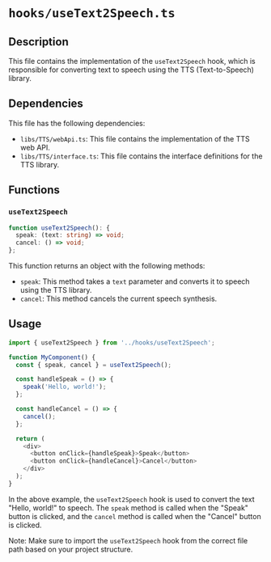 # `hooks/useText2Speech.ts`

## Description

This file contains the implementation of the `useText2Speech` hook, which is responsible for converting text to speech using the TTS (Text-to-Speech) library.

## Dependencies

This file has the following dependencies:

- `libs/TTS/webApi.ts`: This file contains the implementation of the TTS web API.
- `libs/TTS/interface.ts`: This file contains the interface definitions for the TTS library.

## Functions

### `useText2Speech`

```typescript
function useText2Speech(): {
  speak: (text: string) => void;
  cancel: () => void;
};
```

This function returns an object with the following methods:

- `speak`: This method takes a `text` parameter and converts it to speech using the TTS library.
- `cancel`: This method cancels the current speech synthesis.

## Usage

```typescript
import { useText2Speech } from '../hooks/useText2Speech';

function MyComponent() {
  const { speak, cancel } = useText2Speech();

  const handleSpeak = () => {
    speak('Hello, world!');
  };

  const handleCancel = () => {
    cancel();
  };

  return (
    <div>
      <button onClick={handleSpeak}>Speak</button>
      <button onClick={handleCancel}>Cancel</button>
    </div>
  );
}
```

In the above example, the `useText2Speech` hook is used to convert the text "Hello, world!" to speech. The `speak` method is called when the "Speak" button is clicked, and the `cancel` method is called when the "Cancel" button is clicked.

Note: Make sure to import the `useText2Speech` hook from the correct file path based on your project structure.
